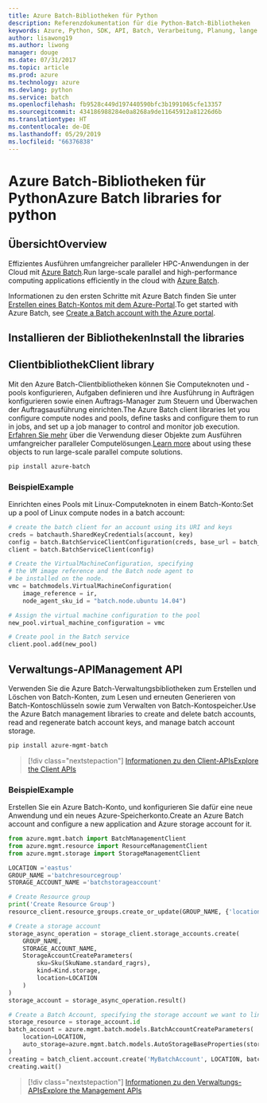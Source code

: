 ```yaml
---
title: Azure Batch-Bibliotheken für Python
description: Referenzdokumentation für die Python-Batch-Bibliotheken
keywords: Azure, Python, SDK, API, Batch, Verarbeitung, Planung, lange Ausführungszeit
author: lisawong19
ms.author: liwong
manager: douge
ms.date: 07/31/2017
ms.topic: article
ms.prod: azure
ms.technology: azure
ms.devlang: python
ms.service: batch
ms.openlocfilehash: fb9528c449d197440590bfc3b1991065cfe13357
ms.sourcegitcommit: 434186988284e0a8268a9de11645912a81226d6b
ms.translationtype: HT
ms.contentlocale: de-DE
ms.lasthandoff: 05/29/2019
ms.locfileid: "66376838"
---
```

# <a name="azure-batch-libraries-for-python"></a><span data-ttu-id="8ccaf-104">Azure Batch-Bibliotheken für Python</span><span class="sxs-lookup"><span data-stu-id="8ccaf-104">Azure Batch libraries for python</span></span>

## <a name="overview"></a><span data-ttu-id="8ccaf-105">Übersicht</span><span class="sxs-lookup"><span data-stu-id="8ccaf-105">Overview</span></span>

<span data-ttu-id="8ccaf-106">Effizientes Ausführen umfangreicher paralleler HPC-Anwendungen in der Cloud mit [Azure Batch](/azure/batch/batch-technical-overview).</span><span class="sxs-lookup"><span data-stu-id="8ccaf-106">Run large-scale parallel and high-performance computing applications efficiently in the cloud with [Azure Batch](/azure/batch/batch-technical-overview).</span></span>

<span data-ttu-id="8ccaf-107">Informationen zu den ersten Schritte mit Azure Batch finden Sie unter [Erstellen eines Batch-Kontos mit dem Azure-Portal](/azure/batch/batch-account-create-portal).</span><span class="sxs-lookup"><span data-stu-id="8ccaf-107">To get started with Azure Batch, see [Create a Batch account with the Azure portal](/azure/batch/batch-account-create-portal).</span></span>

## <a name="install-the-libraries"></a><span data-ttu-id="8ccaf-108">Installieren der Bibliotheken</span><span class="sxs-lookup"><span data-stu-id="8ccaf-108">Install the libraries</span></span>

## <a name="client-library"></a><span data-ttu-id="8ccaf-109">Clientbibliothek</span><span class="sxs-lookup"><span data-stu-id="8ccaf-109">Client library</span></span>
<span data-ttu-id="8ccaf-110">Mit den Azure Batch-Clientbibliotheken können Sie Computeknoten und -pools konfigurieren, Aufgaben definieren und ihre Ausführung in Aufträgen konfigurieren sowie einen Auftrags-Manager zum Steuern und Überwachen der Auftragsausführung einrichten.</span><span class="sxs-lookup"><span data-stu-id="8ccaf-110">The Azure Batch client libraries let you configure compute nodes and pools, define tasks and configure them to run in jobs, and set up a job manager to control and monitor job execution.</span></span> <span data-ttu-id="8ccaf-111">[Erfahren Sie mehr](/azure/batch/batch-api-basics) über die Verwendung dieser Objekte zum Ausführen umfangreicher paralleler Computelösungen.</span><span class="sxs-lookup"><span data-stu-id="8ccaf-111">[Learn more](/azure/batch/batch-api-basics) about using these objects to run large-scale parallel compute solutions.</span></span>

```bash
pip install azure-batch
```
### <a name="example"></a><span data-ttu-id="8ccaf-112">Beispiel</span><span class="sxs-lookup"><span data-stu-id="8ccaf-112">Example</span></span>

<span data-ttu-id="8ccaf-113">Einrichten eines Pools mit Linux-Computeknoten in einem Batch-Konto:</span><span class="sxs-lookup"><span data-stu-id="8ccaf-113">Set up a pool of Linux compute nodes in a batch account:</span></span>

```python
# create the batch client for an account using its URI and keys
creds = batchauth.SharedKeyCredentials(account, key)
config = batch.BatchServiceClientConfiguration(creds, base_url = batch_url)
client = batch.BatchServiceClient(config)

# Create the VirtualMachineConfiguration, specifying
# the VM image reference and the Batch node agent to
# be installed on the node.
vmc = batchmodels.VirtualMachineConfiguration(
    image_reference = ir,
    node_agent_sku_id = "batch.node.ubuntu 14.04")

# Assign the virtual machine configuration to the pool
new_pool.virtual_machine_configuration = vmc

# Create pool in the Batch service
client.pool.add(new_pool)
```

## <a name="management-api"></a><span data-ttu-id="8ccaf-114">Verwaltungs-API</span><span class="sxs-lookup"><span data-stu-id="8ccaf-114">Management API</span></span>
<span data-ttu-id="8ccaf-115">Verwenden Sie die Azure Batch-Verwaltungsbibliotheken zum Erstellen und Löschen von Batch-Konten, zum Lesen und erneuten Generieren von Batch-Kontoschlüsseln sowie zum Verwalten von Batch-Kontospeicher.</span><span class="sxs-lookup"><span data-stu-id="8ccaf-115">Use the Azure Batch management libraries to create and delete batch accounts, read and regenerate batch account keys, and manage batch account storage.</span></span>

```bash
pip install azure-mgmt-batch
```
> [!div class="nextstepaction"]
> [<span data-ttu-id="8ccaf-116">Informationen zu den Client-APIs</span><span class="sxs-lookup"><span data-stu-id="8ccaf-116">Explore the Client APIs</span></span>](/python/api/overview/azure/batch/client)

### <a name="example"></a><span data-ttu-id="8ccaf-117">Beispiel</span><span class="sxs-lookup"><span data-stu-id="8ccaf-117">Example</span></span>
<span data-ttu-id="8ccaf-118">Erstellen Sie ein Azure Batch-Konto, und konfigurieren Sie dafür eine neue Anwendung und ein neues Azure-Speicherkonto.</span><span class="sxs-lookup"><span data-stu-id="8ccaf-118">Create an Azure Batch account and configure a new application and Azure storage account for it.</span></span>

```python
from azure.mgmt.batch import BatchManagementClient
from azure.mgmt.resource import ResourceManagementClient
from azure.mgmt.storage import StorageManagementClient

LOCATION ='eastus'
GROUP_NAME ='batchresourcegroup'
STORAGE_ACCOUNT_NAME ='batchstorageaccount'

# Create Resource group
print('Create Resource Group')
resource_client.resource_groups.create_or_update(GROUP_NAME, {'location': LOCATION})

# Create a storage account
storage_async_operation = storage_client.storage_accounts.create(
    GROUP_NAME,
    STORAGE_ACCOUNT_NAME,
    StorageAccountCreateParameters(
        sku=Sku(SkuName.standard_ragrs),
        kind=Kind.storage,
        location=LOCATION
    )
)
storage_account = storage_async_operation.result()

# Create a Batch Account, specifying the storage account we want to link
storage_resource = storage_account.id
batch_account = azure.mgmt.batch.models.BatchAccountCreateParameters(
    location=LOCATION,
    auto_storage=azure.mgmt.batch.models.AutoStorageBaseProperties(storage_resource)
)
creating = batch_client.account.create('MyBatchAccount', LOCATION, batch_account)
creating.wait()
```

> [!div class="nextstepaction"]
> [<span data-ttu-id="8ccaf-119">Informationen zu den Verwaltungs-APIs</span><span class="sxs-lookup"><span data-stu-id="8ccaf-119">Explore the Management APIs</span></span>](/python/api/overview/azure/batch/management)
